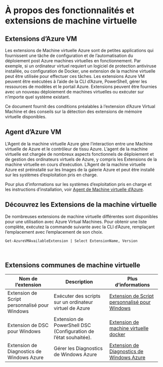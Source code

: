 <properties
 pageTitle="Extensions de la machine virtuelle et de fonctionnalités | Microsoft Azure"
 description="Découvrez les extensions disponibles pour les ordinateurs virtuels Azure, regroupées par ce qu’ils fournissent ou améliorent."
 services="virtual-machines-windows"
 documentationCenter=""
 authors="neilpeterson"
 manager="timlt"
 editor=""
 tags="azure-service-management,azure-resource-manager"/>

<tags
 ms.service="virtual-machines-windows"
 ms.devlang="na"
 ms.topic="article"
 ms.tgt_pltfrm="vm-windows"
 ms.workload="infrastructure-services"
 ms.date="09/30/2016"
 ms.author="nepeters"/>

# <a name="about-virtual-machine-extensions-and-features"></a>À propos des fonctionnalités et extensions de machine virtuelle

## <a name="azure-vm-extensions"></a>Extensions d’Azure VM

Les extensions de Machine virtuelle Azure sont de petites applications qui fournissent une tâche de configuration et de l’automatisation du déploiement post Azure machines virtuelles en fonctionnement. Par exemple, si un ordinateur virtuel requiert un logiciel de protection antiviruse installée, ou configuration de Docker, une extension de la machine virtuelle peut être utilisée pour effectuer ces tâches. Les extensions Azure VM peuvent être exécutées à l’aide de la CLI d’Azure, PowerShell, gérer les ressources de modèles et le portail Azure. Extensions peuvent être fournies avec un nouveau déploiement de machines virtuelles ou exécuter sur n’importe quel système existant.

Ce document fournit des conditions préalables à l’extension d’Azure Virtual Machine et des conseils sur la détection des extensions de mémoire virtuelle disponibles. 

## <a name="azure-vm-agent"></a>Agent d’Azure VM

L’Agent de la machine virtuelle Azure gère l’interaction entre une Machine virtuelle de Azure et le contrôleur de tissu Azure. L’agent de la machine virtuelle est chargée de nombreux aspects fonctionnels de déploiement et de gestion des ordinateurs virtuels de Azure, y compris les Extensions de la machine virtuelle en cours d’exécution. L’Agent de la machine virtuelle Azure est préinstallé sur les Images de la galerie Azure et peut être installé sur les systèmes d’exploitation pris en charge. 

Pour plus d’informations sur les systèmes d’exploitation pris en charge et les instructions d’installation, voir [Agent de Machine virtuelle d’Azure](./virtual-machines-windows-classic-agents-and-extensions.md).

## <a name="discover-vm-extensions"></a>Découvrez les Extensions de la machine virtuelle

De nombreuses extensions de machine virtuelle différentes sont disponibles pour une utilisation avec Azure Virtual Machines. Pour obtenir une liste complète, exécutez la commande suivante avec la CLI d’Azure, remplaçant l’emplacement avec l’emplacement de son choix.

```none
Get-AzureVMAvailableExtension | Select ExtensionName, Version
```

<br />

## <a name="common-vm-extensions"></a>Extensions communes de machine virtuelle

|Nom de l’extension   |Description   |Plus d’informations   |
|---|---|---|
|Extension de Script personnalisé pour Windows  | Exécuter des scripts sur un ordinateur virtuel de Azure  |[Extension de Script personnalisé pour Windows](./virtual-machines-windows-extensions-customscript.md)   |
|Extension de DSC pour Windows | Extension de PowerShell DSC (Configuration de l’état souhaitée).  | [Extension de machine virtuelle docker](./virtual-machines-windows-extensions-dsc-overview.md)  |
|Extension de Diagnostics de Windows Azure | Gérer les Diagnostics de Windows Azure |[Extension de Diagnostics de Windows Azure](https://azure.microsoft.com/blog/windows-azure-virtual-machine-monitoring-with-wad-extension/) |
